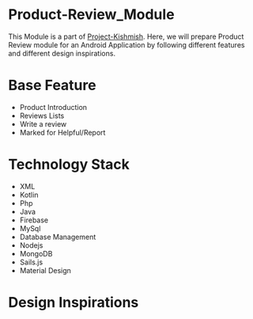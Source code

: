 # Product-Review_Module

This Module is a part of [Project-Kishmish](https://github.com/kiwismedia/Project-Kishmish). Here, we will prepare Product Review module for an Android Application by following different features and different design inspirations.

# Base Feature
- Product Introduction
- Reviews Lists
- Write a review
- Marked for Helpful/Report

# Technology Stack
- XML
- Kotlin
- Php
- Java
- Firebase
- MySql
- Database Management
- Nodejs
- MongoDB
- Sails.js
- Material Design

# Design Inspirations
